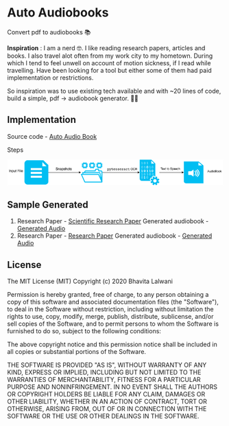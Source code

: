 # Auto Audiobooks
Convert pdf to audiobooks 📚


**Inspiration** : 
I am a nerd 🤓. I like reading research papers, articles and books. I also travel alot often from my work city to my hometown. During which I tend to feel unwell on account of motion sickness, if I read while travelling. Have been looking for a tool but either some of them had paid implementation or restrictions. 

So inspiration was to use existing tech available and with ~20 lines of code, build a simple, pdf -> audiobook generator. 🤞🏻

## Implementation

Source code - [Auto Audio Book](https://github.com/bhavita/Auto-Audio-Books/blob/master/Auto_AudioBooks.ipynb)

Steps 

![steps](https://raw.githubusercontent.com/bhavita/Auto-Audio-Books/master/demo/Auto-Audiobook.png)


## Sample Generated

1. Research Paper - [Scientific Research Paper](https://github.com/bhavita/Auto-Audio-Books/blob/master/demo/Scientific%20Method%20Research.pdf)
 Generated audiobook -  [Generated Audio](https://github.com/bhavita/Auto-Audio-Books/blob/master/demo/Scientific%20Method%20Research.mp3) 
3. Research Paper - [Research Paper](https://github.com/bhavita/Auto-Audio-Books/blob/master/demo/research-paper.pdf) 
Generated audiobook - [Generated Audio](https://raw.githubusercontent.com/bhavita/Auto-Audio-Books/master/demo/research-paper.mp3) 

## License
 
The MIT License (MIT)
Copyright (c) 2020 Bhavita Lalwani 

Permission is hereby granted, free of charge, to any person obtaining a copy of this software and associated documentation files (the "Software"), to deal in the Software without restriction, including without limitation the rights to use, copy, modify, merge, publish, distribute, sublicense, and/or sell copies of the Software, and to permit persons to whom the Software is furnished to do so, subject to the following conditions:

The above copyright notice and this permission notice shall be included in all copies or substantial portions of the Software.

THE SOFTWARE IS PROVIDED "AS IS", WITHOUT WARRANTY OF ANY KIND, EXPRESS OR IMPLIED, INCLUDING BUT NOT LIMITED TO THE WARRANTIES OF MERCHANTABILITY, FITNESS FOR A PARTICULAR PURPOSE AND NONINFRINGEMENT. IN NO EVENT SHALL THE AUTHORS OR COPYRIGHT HOLDERS BE LIABLE FOR ANY CLAIM, DAMAGES OR OTHER LIABILITY, WHETHER IN AN ACTION OF CONTRACT, TORT OR OTHERWISE, ARISING FROM, OUT OF OR IN CONNECTION WITH THE SOFTWARE OR THE USE OR OTHER DEALINGS IN THE SOFTWARE.
